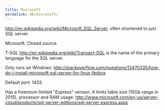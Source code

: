 ```yaml
---
title: Microsoft
permalink: db/microsoft/
---
```


<http://en.wikipedia.org/wiki/Microsoft_SQL_Server>, often shortened to just SQL server.

Microsoft. Closed source.

T-SQL <http://en.wikipedia.org/wiki/Transact-SQL> is the name of the primary language for the SQL server.

Only runs on Windows: <http://stackoverflow.com/questions/12470335/how-do-i-install-microsoft-sql-server-for-linux-fedora>

Default port: 1433.

Has a freemium limited "Express" version. It limits table size (10Gb range in 2015), processor and RAM usage: <http://www.microsoft.com/en-us/server-cloud/products/sql-server-editions/sql-server-express.aspx>
